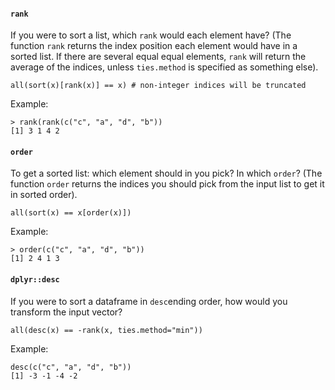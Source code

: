 #### `rank`
If you were to sort a list, which `rank` would each element have?
(The function `rank` returns the index position each element would have in a sorted list. If there are several equal equal elements, `rank` will return the average of the indices, unless `ties.method` is specified as something else).
```
all(sort(x)[rank(x)] == x) # non-integer indices will be truncated
```
Example:
```
> rank(rank(c("c", "a", "d", "b"))
[1] 3 1 4 2
``` 

#### `order`
To get a sorted list: which element should in you pick? In which `order`? 
(The function `order` returns the indices you should pick from the input list to get it in sorted order).
```
all(sort(x) == x[order(x)])
```
Example:
```
> order(c("c", "a", "d", "b"))
[1] 2 4 1 3
```

#### `dplyr::desc`
If you were to sort a dataframe in `desc`ending order, how would you transform the input vector?
```
all(desc(x) == -rank(x, ties.method="min"))
```
Example:
```
desc(c("c", "a", "d", "b"))
[1] -3 -1 -4 -2
```

<!--stackedit_data:
eyJoaXN0b3J5IjpbMTE0MjA3MzczMSwtMjg4Njg3MDg4LDExOT
Y3Mzc2ODYsLTEyMDg5OTI4NzAsMTc0NDg5NTUzNiwtMTY5NzUw
NjMzNSwxNTU5MzkyNjI3LC02MjgyOTE3OTUsLTEzNjA3NTcxMz
YsMTkwMTE4MzgzOV19
-->
